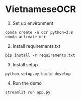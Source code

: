 # VietnameseOCR
1. Set up environment
```
conda create -n ocr python=3.8
conda activate ocr
```
2. Install requirements.txt
```
pip install -r requirements.txt
```
3. Install setup
```
python setup.py build develop
```
4. Run the demo
```
streamlit run app.py
```